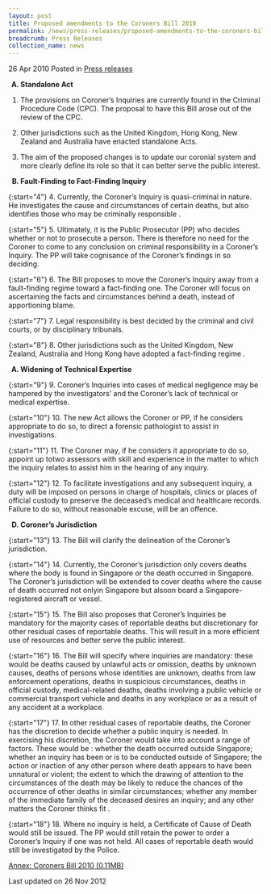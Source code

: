 ```yaml
---
layout: post
title: Proposed amendments to the Coroners Bill 2010
permalink: /news/press-releases/proposed-amendments-to-the-coroners-bill-2010
breadcrumb: Press Releases
collection_name: news
---
```


26 Apr 2010 Posted in [Press releases](/news/press-releases)


<ol style="list-style-type: upper-alpha; font-weight: bold;">
<li>Standalone Act</li>
</ol>

1. The provisions on Coroner’s Inquiries are currently found in the Criminal Procedure Code (CPC). The proposal to have this Bill arose out of the review of the CPC.

2. Other jurisdictions such as the United Kingdom, Hong Kong, New Zealand and Australia have enacted standalone Acts.

3. The aim of the proposed changes is to update our coronial system and more clearly define its role so that it can better serve the public interest.


<ol start="2" style="list-style-type: upper-alpha; font-weight: bold;">
<li>Fault-Finding to Fact-Finding Inquiry</li>
</ol>


{:start="4"}
4. Currently, the Coroner’s Inquiry is quasi-criminal in nature. He investigates the cause and circumstances of certain deaths, but also identifies those who may be criminally responsible .

{:start="5"}
5. Ultimately, it is the Public Prosecutor (PP) who decides whether or not to prosecute a person. There is therefore no need for the Coroner to come to any conclusion on criminal responsibility in a Coroner’s Inquiry. The PP will take cognisance of the Coroner’s findings in so deciding.

{:start="6"}
6. The Bill proposes to move the Coroner’s Inquiry away from a fault-finding regime toward a fact-finding one. The Coroner will focus on ascertaining the facts and circumstances behind a death, instead of apportioning blame.

{:start="7"}
7. Legal responsibility is best decided by the criminal and civil courts, or by disciplinary tribunals.

{:start="8"}
8. Other jurisdictions such as the United Kingdom, New Zealand, Australia and Hong Kong have adopted a fact-finding regime .

<ol style="list-style-type: upper-alpha; font-weight: bold;">
<li>Widening of Technical Expertise</li>
</ol>

{:start="9"}
9. Coroner’s Inquiries into cases of medical negligence may be hampered by the investigators’ and the Coroner’s lack of technical or medical expertise.

{:start="10"}
10. The new Act allows the Coroner or PP, if he considers appropriate to do so, to direct a forensic pathologist to assist in investigations.

{:start="11"}
11. The Coroner may, if he considers it appropriate to do so, appoint up totwo assessors with skill and experience in the matter to which the inquiry relates to assist him in the hearing of any inquiry.

{:start="12"}
12. To facilitate investigations and any subsequent inquiry, a duty will be imposed on persons in charge of hospitals, clinics or places of official custody to preserve the deceased’s medical and healthcare records. Failure to do so, without reasonable excuse, will be an offence.

<ol start="4" style="list-style-type: upper-alpha; font-weight: bold;">
<li>Coroner’s Jurisdiction</li>
</ol>

{:start="13"}
13. The Bill will clarify the delineation of the Coroner’s jurisdiction.

{:start="14"}
14. Currently, the Coroner’s jurisdiction only covers deaths where the body is found in Singapore or the death occurred in Singapore. The Coroner’s jurisdiction will be extended to cover deaths where the cause of death occurred not onlyin Singapore but alsoon board a Singapore-registered aircraft or vessel.

{:start="15"}
15. The Bill also proposes that Coroner’s Inquiries be mandatory for the majority cases of reportable deaths but discretionary for other residual cases of reportable deaths.  This will result in a more efficient use of resources and better serve the public interest.

{:start="16"}
16. The Bill will specify where inquiries are mandatory: these would be deaths caused by unlawful acts or omission, deaths by unknown causes, deaths of persons whose identities are unknown, deaths from law enforcement operations, deaths in suspicious circumstances, deaths in official custody, medical-related deaths, deaths involving a public vehicle or commercial transport vehicle and deaths in any workplace or as a result of any accident at a workplace. 

{:start="17"}
17. In other residual cases of reportable deaths, the Coroner has the discretion to decide whether a public inquiry is needed.  In exercising his discretion, the Coroner would take into account a range of factors. These would be : whether the death occurred outside Singapore; whether an inquiry has been or is to be conducted outside of Singapore; the action or inaction of any other person where death appears to have been unnatural or violent; the extent to which the drawing of attention to the circumstances of the death may be likely to reduce the chances of the occurrence of other deaths in similar circumstances; whether any member of the immediate family of the deceased desires an inquiry; and any other matters the Coroner thinks fit .

{:start="18"}
18. Where no inquiry is held, a Certificate of Cause of Death would still be issued. The PP would still retain the power to order a Coroner’s Inquiry if one was not held. All cases of reportable death would still be investigated by the Police.

[Annex: Coroners Bill 2010 (0.11MB)](/files/news/press-releases/2010/04/linkclick4d85.pdf)


<p class="right-side-updated">Last updated on 26 Nov 2012</p>

